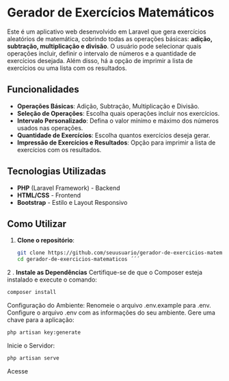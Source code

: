 # Gerador de Exercícios Matemáticos

Este é um aplicativo web desenvolvido em Laravel que gera exercícios aleatórios de matemática, cobrindo todas as operações básicas: **adição, subtração, multiplicação e divisão**. O usuário pode selecionar quais operações incluir, definir o intervalo de números e a quantidade de exercícios desejada. Além disso, há a opção de imprimir a lista de exercícios ou uma lista com os resultados.

## Funcionalidades

- **Operações Básicas**: Adição, Subtração, Multiplicação e Divisão.
- **Seleção de Operações**: Escolha quais operações incluir nos exercícios.
- **Intervalo Personalizado**: Defina o valor mínimo e máximo dos números usados nas operações.
- **Quantidade de Exercícios**: Escolha quantos exercícios deseja gerar.
- **Impressão de Exercícios e Resultados**: Opção para imprimir a lista de exercícios com os resultados.

## Tecnologias Utilizadas

- **PHP** (Laravel Framework) - Backend
- **HTML/CSS** - Frontend
- **Bootstrap** - Estilo e Layout Responsivo

## Como Utilizar

1. **Clone o repositório**:
   ```bash
   git clone https://github.com/seuusuario/gerador-de-exercicios-matematicos.git
   cd gerador-de-exercicios-matematicos ´´´

2 . **Instale as Dependências**
Certifique-se de que o Composer esteja instalado e execute o comando:

```bash
composer install
```
Configuração do Ambiente: Renomeie o arquivo .env.example para .env. Configure o arquivo .env com as informações do seu ambiente. Gere uma chave para a aplicação:
```bash
php artisan key:generate
```
Inicie o Servidor:
```bash
php artisan serve
```
Acesse 

